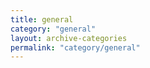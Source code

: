 ```yaml
---
title: general
category: "general"
layout: archive-categories
permalink: "category/general"
---
```


